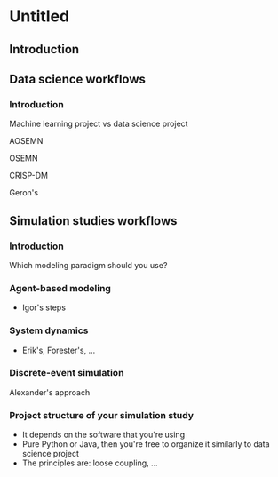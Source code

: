# Untitled

## Introduction

## Data science workflows

### Introduction

Machine learning project vs data science project

AOSEMN

OSEMN

CRISP-DM

Geron's 

## Simulation studies workflows

### Introduction

Which modeling paradigm should you use?

### Agent-based modeling

* Igor's steps

### System dynamics

* Erik's, Forester's, ...

### Discrete-event simulation

Alexander's approach

### Project structure of your simulation study

* It depends on the software that you're using
* Pure Python or Java, then you're free to organize it similarly to data science project
* The principles are: loose coupling, ...

